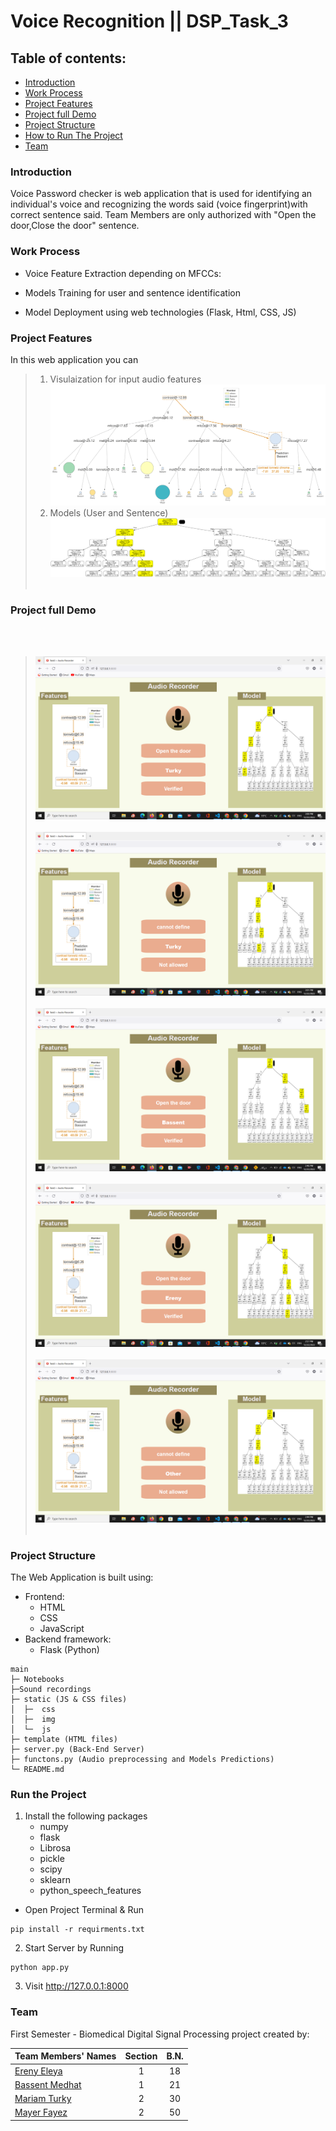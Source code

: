 # Voice Recognition || DSP_Task_3


## Table of contents:

- [Introduction](#introduction)
- [Work Process](#work-process)
- [Project Features](#project-features)
- [Project full Demo](#project-full-demo)
- [Project Structure](#project-structure)
- [How to Run The Project](#run-the-project)
- [Team]()

### Introduction

Voice Password checker is web application that is used for identifying an individual's voice and recognizing the words said (voice fingerprint)with correct sentence said. Team Members are only authorized with "Open the door,Close the door" sentence.

### Work Process

- Voice Feature Extraction depending on MFCCs:

- Models Training for user and sentence identification

- Model Deployment using web technologies (Flask, Html, CSS, JS)

### Project Features

In this web application you can

> 1. Visulaization for input audio features
>    ![](static/assets/images/tree_path_long.svg)
> 2. Models (User and Sentence)
>    ![](static/assets/images/tree.png)
<br></br>
### Project full Demo 
<br></br>
>    ![](static/assets/images/2022-12-22%20(4).png)
<br></br>
>    ![](static/assets/images/2022-12-22%20(5).png)
<br></br>
>    ![](static/assets/images/2022-12-22%20(1).png)
<br></br>
>    ![](static/assets/images/2022-12-22%20(2).png)
<br></br>
>    ![](static/assets/images/2022-12-22.png)
<br></br>
### Project Structure

The Web Application is built using:

- Frontend:
  - HTML
  - CSS
  - JavaScript
- Backend framework:
  - Flask (Python)

```
main
├─ Notebooks
├─Sound recordings
├─ static (JS & CSS files)
│  ├─  css
│  ├─  img
│  └─  js
├─ template (HTML files)
├─ server.py (Back-End Server)
├─ functons.py (Audio preprocessing and Models Predictions)
└─ README.md
```

### Run the Project

1. Install the following packages
   - numpy
   - flask
   - Librosa
   - pickle
   - scipy
   - sklearn
   - python_speech_features

- Open Project Terminal & Run

```
pip install -r requirments.txt
```

2. Start Server by Running

```
python app.py
```

3. Visit http://127.0.0.1:8000

### Team

First Semester - Biomedical Digital Signal Processing project created by:

| Team Members' Names                                  | Section | B.N. |
| ---------------------------------------------------- | :-----: | :--: |
| [Ereny Eleya ](https://github.com/ErenyEleya)        |    1    |  18  |
| [Bassent Medhat](https://github.com/bassantmedhat)   |    1    |  21  |
| [Mariam Turky](https://github.com/MariamTurky)       |    2    |  30  |
| [Mayer Fayez](https://)                              |    2    |  50  |

